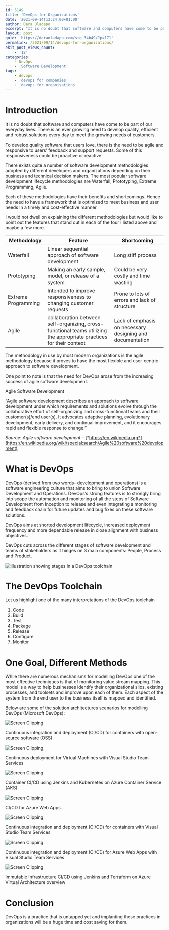 ```yaml
---
id: 5149
title: 'DevOps for Organizations'
date: '2021-09-14T13:24:00+01:00'
author: Dara Oladapo
excerpt: "It is no doubt that software and computers have come to be part of our everyday lives. There is an ever growing need to develop quality, efficient and robust solutions every day to meet the growing needs of customers.\n\nTo develop quality software that users love, there is the need to be agile and responsive to users’ feedback and support requests. Some of this responsiveness could be proactive or reactive."
layout: post
guid: 'https://daraoladapo.com/stg_34b49/?p=171'
permalink: /2021/09/14/devops-for-organizations/
ekit_post_views_count:
    - '12'
categories:
    - DevOps
    - 'Software Development'
tags:
    - devops
    - 'devops for companies'
    - 'devops for organisations'
---
```


# Introduction

It is no doubt that software and computers have come to be part of our everyday lives. There is an ever growing need to develop quality, efficient and robust solutions every day to meet the growing needs of customers.

To develop quality software that users love, there is the need to be agile and responsive to users’ feedback and support requests. Some of this responsiveness could be proactive or reactive.

There exists quite a number of software development methodologies adopted by different developers and organizations depending on their business and technical decision makers. The most popular software development lifecycle methodologies are Waterfall, Prototyping, Extreme Programming, Agile.

Each of these methodologies have their benefits and shortcomings. Hence the need to have a framework that is optimized to meet business and user needs in a timely and cost-effective manner.

I would not dwell on explaining the different methodologies but would like to point out the features that stand out in each of the four I listed above and maybe a few more.

| Methodology | Feature | Shortcoming |
|---|---|---|
| Waterfall | Linear sequential approach of software development | Long stiff process |
| Prototyping | Making an early sample, model, or release of a system | Could be very costly and time wasting |
| Extreme Programming | Intended to improve responsiveness to changing customer requests | Prone to lots of errors and lack of structure |
| Agile | collaboration between self-organizing, cross-functional teams utilizing the appropriate practices for their context | Lack of emphasis on necessary designing and documentation |

The methodology in use by most modern organizations is the agile methodology because it proves to have the most flexible and user-centric approach to software development.

One point to note is that the need for DevOps arose from the increasing success of agile software development.

Agile Software Development

“Agile software development describes an approach to software development under which requirements and solutions evolve through the collaborative effort of self-organizing and cross-functional teams and their customer(s)/end user(s). It advocates adaptive planning, evolutionary development, early delivery, and continual improvement, and it encourages rapid and flexible response to change.”

*Source: Agile software development –* [*https://en.wikipedia.org*](https://en.wikipedia.org/wiki/special:search/Agile%20software%20development)

# What is DevOps

DevOps (derived from two words- development and operations) is a software engineering culture that aims to bring to union Software Development and Operations. DevOps’s strong features is to strongly bring into scope the automation and monitoring of all the steps of Software Development from Inception to release and even integrating a monitoring and feedback chain for future updates and bug fixes on these software solutions.

DevOps aims at shorted development lifecycle, increased deployment frequency and more dependable release in close alignment with business objectives.

DevOps cuts across the different stages of software development and teams of stakeholders as it hinges on 3 main components: People, Process and Product.

![Illustration showing stages in a DevOps toolchain](./blog-assets/2023/10/illustration-showing-stages-in-a-devops-toolchain.png)

# The DevOps Toolchain

Let us highlight one of the many interpretations of the DevOps toolchain

1. Code
2. Build
3. Test
4. Package
5. Release
6. Configure
7. Monitor

# One Goal, Different Methods

While there are numerous mechanisms for modelling DevOps one of the most effective techniques is that of monitoring value stream mapping. This model is a way to help businesses identify their organizational silos, existing processes, and toolsets and improve upon each of them. Each aspect of the system from the end user to the business itself is mapped and identified.

Below are some of the solution architectures scenarios for modelling DevOps (Microsoft DevOps):

![Screen Clipping](./blog-assets/2023/10/screen-clipping.png)

Continuous integration and deployment (CI/CD) for containers with open-source software (OSS)

![Screen Clipping](./blog-assets/2023/10/screen-clipping-1.png)

Continuous deployment for Virtual Machines with Visual Studio Team Services

![Screen Clipping](./blog-assets/2023/10/screen-clipping-2.png)

Container CI/CD using Jenkins and Kubernetes on Azure Container Service (AKS)

![Screen Clipping](./blog-assets/2023/10/screen-clipping-3.png)

CI/CD for Azure Web Apps

![Screen Clipping](./blog-assets/2023/10/screen-clipping-4.png)

Continuous integration and deployment (CI/CD) for containers with Visual Studio Team Services

![Screen Clipping](./blog-assets/2023/10/screen-clipping-5.png)

Continuous integration and deployment (CI/CD) for Azure Web Apps with Visual Studio Team Services

![Screen Clipping](./blog-assets/2023/10/screen-clipping-6.png)

Immutable Infrastructure CI/CD using Jenkins and Terraform on Azure Virtual Architecture overview

# Conclusion

DevOps is a practice that is untapped yet and implanting these practices in organizations will be a huge time and cost saving for them.